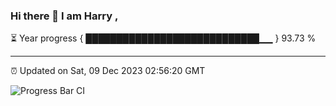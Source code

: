 ### Hi there 👋 I am Harry , 

⏳ Year progress { ████████████████████████████▁▁ } 93.73 %

---

⏰ Updated on Sat, 09 Dec 2023 02:56:20 GMT

![Progress Bar CI](https://github.com/duykhang68/duykhang68/workflows/Progress%20Bar%20CI/badge.svg)

